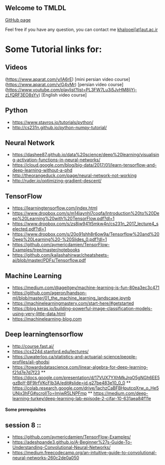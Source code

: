 ## Welcome to TMLDL

[GitHub page](https://github.com/khalooei/TMLDL2018/)

Feel free if you have any question, you can contact me [khalooei[at]aut.ac.ir](#)


# Some Tutorial links for:

## Videos
(https://www.aparat.com/v/lA6rE) [mini persian video course]
<br>
(https://www.aparat.com/v/G4vMr) [persian video course]
<br>
(https://www.youtube.com/playlist?list=PL3FW7Lu3i5JvHM8ljYj-zLfQRF3EO8sYv) [English video course]

## Python
* https://www.stavros.io/tutorials/python/
* http://cs231n.github.io/python-numpy-tutorial/

## Neural Network
* https://dashee87.github.io/data%20science/deep%20learning/visualising-activation-functions-in-neural-networks/
* https://cloud.google.com/blog/big-data/2017/01/learn-tensorflow-and-deep-learning-without-a-phd
* http://theorangeduck.com/page/neural-network-not-working
* http://ruder.io/optimizing-gradient-descent/

## TensorFlow
* https://learningtensorflow.com/index.html
* https://www.dropbox.com/s/m14iaynhl7coqfa/Introduction%20to%20Deep%20Learning%20with%20TensorFlow.pdf?dl=1
* https://www.dropbox.com/s/zs8iw941t5mkw4n/cs231n_2017_lecture4_selected.pdf?dl=1
* https://www.dropbox.com/s/20o91shh8r6ow9a/Tensorflow%20and%20Deep%20Learning%20-%20Slides_0.pdf?dl=1
* https://github.com/aymericdamien/TensorFlow-Examples/tree/master/notebooks
* https://github.com/kailashahirwar/cheatsheets-ai/blob/master/PDFs/Tensorflow.pdf


## Machine Learning
* https://medium.com/@ageitgey/machine-learning-is-fun-80ea3ec3c471
* https://github.com/ageron/handson-ml/blob/master/01_the_machine_learning_landscape.ipynb
* https://machinelearningmastery.com/start-here/#getstarted
* https://blog.keras.io/building-powerful-image-classification-models-using-very-little-data.html
* https://machinelearning-blog.com


## Deep learningtensorflow
* http://course.fast.ai/
* https://cs224d.stanford.edu/lectures/
* https://uwaterloo.ca/statistics-and-actuarial-science/people-profiles/ali-ghodsi
* https://towardsdatascience.com/linear-algebra-for-deep-learning-f21d7e7d7f23
** https://docs.google.com/presentation/d/17VUX7YXhMkJrqO5gNGh6EE5gzBpY-BF9IrfVKcFIb3A/edit#slide=id.g27be483e10_0_0
** https://colab.research.google.com/drive/1achzCaBFBHputcqXrw_o_He5UNjx3hFG#scrollTo=ImjwR5LNPFmp
** https://medium.com/deep-learning-turkey/deep-learning-lab-episode-2-cifar-10-631aea84f11e



#### Some prerequisites
## session 8 ::
* https://github.com/aymericdamien/TensorFlow-Examples/
* https://adeshpande3.github.io/A-Beginner%27s-Guide-To-Understanding-Convolutional-Neural-Networks/
* https://medium.freecodecamp.org/an-intuitive-guide-to-convolutional-neural-networks-260c2de0a050